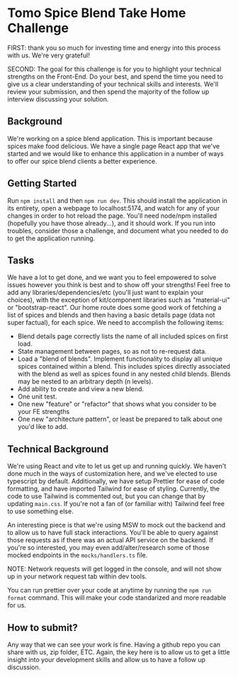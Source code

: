 # Tomo Spice Blend Take Home Challenge

FIRST: thank you so much for investing time and energy into this process with us. We're very grateful!

SECOND: The goal for this challenge is for you to highlight your technical strengths on the Front-End. Do your best, and spend the time you need to give us a clear understanding of your technical skills and interests. We'll review your submission, and then spend the majority of the follow up interview discussing your solution.

## Background

We're working on a spice blend application. This is important because spices make food delicious. We have a single page React app that we've started and we would like to enhance this application in a number of ways to offer our spice blend clients a better experience.

## Getting Started

Run `npm install` and then `npm run dev`. This should install the application in its entirety, open a webpage to localhost:5174, and watch for any of your changes in order to hot reload the page. You'll need node/npm installed (hopefully you have those already...), and it should work. If you run into troubles, consider those a challenge, and document what you needed to do to get the application running.

## Tasks

We have a lot to get done, and we want you to feel empowered to solve issues however you think is best and to show off your strengths! Feel free to add any libraries/dependencies/etc (you'll just want to explain your choices), with the exception of kit/component libraries such as "material-ui" or "bootstrap-react". Our home route does some good work of fetching a list of spices and blends and then having a basic details page (data not super factual), for each spice. We need to accomplish the following items:

- Blend details page correctly lists the name of all included spices on first load.
- State management between pages, so as not to re-request data.
- Load a "blend of blends". Implement functionality to display all unique spices contained within a blend. This includes spices directly associated with the blend as well as spices found in any nested child blends. Blends may be nested to an arbitrary depth (n levels).
- Add ability to create and view a new blend.
- One unit test.
- One new "feature" or "refactor" that shows what you consider to be your FE strengths
- One new "architecture pattern", or least be prepared to talk about one you'd like to add.

## Technical Background

We're using React and vite to let us get up and running quickly. We haven't done much in the ways of customization here, and we've elected to use typescript by default. Additionally, we have setup Prettier for ease of code formatting, and have imported Tailwind for ease of styling. Currently, the code to use Tailwind is commented out, but you can change that by updating `main.css`. If you're not a fan of (or familiar with) Tailwind feel free to use something else.

An interesting piece is that we're using MSW to mock out the backend and to allow us to have full stack interactions. You'll be able to query against those requests as if there was an actual API service on the backend. If you're so interested, you may even add/alter/research some of those mocked endpoints in the `mocks/handlers.ts` file.

NOTE: Network requests will get logged in the console, and will not show up in your network request tab within dev tools.

You can run prettier over your code at anytime by running the `npm run format` command. This will make your code standarized and more readable for us.

## How to submit?

Any way that we can see your work is fine. Having a github repo you can share with us, zip folder, ETC. Again, the key here is to allow us to get a little insight into your development skills and allow us to have a follow up discussion.
